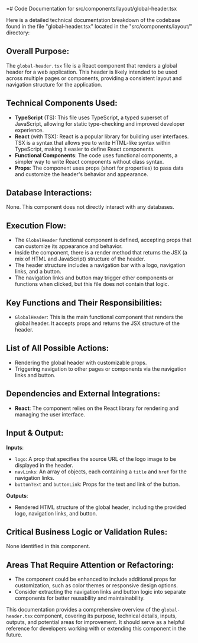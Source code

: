 =# Code Documentation for src/components/layout/global-header.tsx

Here is a detailed technical documentation breakdown of the codebase found in the file "global-header.tsx" located in the "src/components/layout/" directory: 

## Overall Purpose: 
The `global-header.tsx` file is a React component that renders a global header for a web application. This header is likely intended to be used across multiple pages or components, providing a consistent layout and navigation structure for the application. 

## Technical Components Used: 
- **TypeScript** (TS): This file uses TypeScript, a typed superset of JavaScript, allowing for static type-checking and improved developer experience. 
- **React** (with TSX): React is a popular library for building user interfaces. TSX is a syntax that allows you to write HTML-like syntax within TypeScript, making it easier to define React components. 
- **Functional Components**: The code uses functional components, a simpler way to write React components without class syntax. 
- **Props**: The component uses props (short for properties) to pass data and customize the header's behavior and appearance. 

## Database Interactions: 
None. This component does not directly interact with any databases. 

## Execution Flow: 
- The `GlobalHeader` functional component is defined, accepting props that can customize its appearance and behavior. 
- Inside the component, there is a render method that returns the JSX (a mix of HTML and JavaScript) structure of the header. 
- The header structure includes a navigation bar with a logo, navigation links, and a button. 
- The navigation links and button may trigger other components or functions when clicked, but this file does not contain that logic. 

## Key Functions and Their Responsibilities: 
- `GlobalHeader`: This is the main functional component that renders the global header. It accepts props and returns the JSX structure of the header. 

## List of All Possible Actions: 
- Rendering the global header with customizable props. 
- Triggering navigation to other pages or components via the navigation links and button. 

## Dependencies and External Integrations: 
- **React**: The component relies on the React library for rendering and managing the user interface. 

## Input & Output: 
**Inputs**: 
- `logo`: A prop that specifies the source URL of the logo image to be displayed in the header. 
- `navLinks`: An array of objects, each containing a `title` and `href` for the navigation links. 
- `buttonText` and `buttonLink`: Props for the text and link of the button. 

**Outputs**: 
- Rendered HTML structure of the global header, including the provided logo, navigation links, and button. 

## Critical Business Logic or Validation Rules: 
None identified in this component. 

## Areas That Require Attention or Refactoring: 
- The component could be enhanced to include additional props for customization, such as color themes or responsive design options. 
- Consider extracting the navigation links and button logic into separate components for better reusability and maintainability. 

This documentation provides a comprehensive overview of the `global-header.tsx` component, covering its purpose, technical details, inputs, outputs, and potential areas for improvement. It should serve as a helpful reference for developers working with or extending this component in the future.
